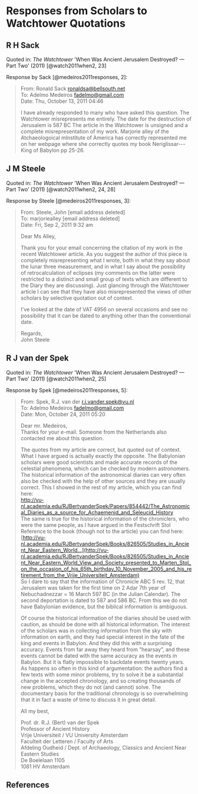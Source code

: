 # Responses from Scholars to Watchtower Quotations

## R H Sack

Quoted in: _The Watchtower_ 'When Was Ancient Jerusalem Destroyed? — Part Two' (2011) [@watch2011when2, 23]

Response by Sack [@medeiros2011responses, 2]:

> From: Ronald Sack <ronaldsa@bellsouth.net><br> To: Adelmo Medeiros <fadelmo@gmail.com><br> Date: Thu, October 13, 2011
> 04:46
>
> I have already responded to many who have asked this question. The Watchtower misrepresents me entirely. The date for
> the destruction of Jerusalem is 587 BC The article in the Watchtower is unsigned and a complete misrepresentation of
> my work. Marjorie alley of the Atchaeologoical mInstitute of America has correctly represented me on her webpage where
> she correctly quotes my book Neriglissar---King of Babylon pp 25-26.

## J M Steele

Quoted in: _The Watchtower_ 'When Was Ancient Jerusalem Destroyed? — Part Two' (2011) [@watch2011when2, 24, 28]

Response by Steele [@medeiros2011responses, 3]:

> From: Steele, John \[email address deleted\]<br> To: marjoriealley \[email address deleted\]<br> Date: Fri, Sep 2,
> 2011 9:32 am
>
> Dear Ms Alley,
>
> Thank you for your email concerning the citation of my work in the recent Watchtower article. As you suggest the
> author of this piece is completely misrepresenting what I wrote, both in what they say about the lunar three
> measurement, and in what I say about the possibility of retrocalculation of eclipses (my comments on the latter were
> restricted to a distinct and small group of texts which are different to the Diary they are discussing). Just glancing
> through the Watchtower article I can see that they have also misrepresented the views of other scholars by selective
> quotation out of context.
>
> I've looked at the date of VAT 4956 on several occasions and see no possibility that it can be dated to anything other
> than the conventional date.
>
> Regards,<br>John Steele

## R J van der Spek

Quoted in: _The Watchtower_ 'When Was Ancient Jerusalem Destroyed? — Part Two' (2011) [@watch2011when2, 25]

Response by Spek [@medeiros2011responses, 5]:

> From: Spek, R.J. van der <r.j.vander.spek@vu.nl><br> To: Adelmo Medeiros <fadelmo@gmail.com><br> Date: Mon, October
> 24, 2011 05:20
>
> Dear mr. Medeiros,<br> Thanks for your e-mail. Someone from the Netherlands also contacted me about this question.
>
> The quotes from my article are correct, but quoted out of context. What I have argued is actually exactly the
> opposite. The Babylonian scholars were good scientists and made accurate records of the celestial phenomena, which can
> be checked by modern astronomers. The historical information of the astronomical diaries can very often also be
> checked with the help of other sources and they are usually correct. This I showed in the rest of my article, which
> you can find here:
> <br><http://vu-nl.academia.edu/RJBertvanderSpek/Papers/854442/The_Astronomical_Diaries_as_a_source_for_Achaemenid_and_Seleucid_History><br>
> The same is true for the historical information of the chroniclers, who were the same people, as I have argued in the
> Festschrift Stol Reference to the book (though not to the article) you can find here:
> <br>[http://vu-nl.academia.edu/RJBertvanderSpek/Books/826505/Studies_in_Ancient_Near_Eastern_World...](http://vu-nl.academia.edu/RJBertvanderSpek/Books/826505/Studies_in_Ancient_Near_Eastern_World_View_and_Society_presented_to_Marten_Stol_on_the_occasion_of_his_65th_birthday_10_November_2005_and_his_retirement_from_the_Vrije_Universiteit_Amsterdam)<br>
> So I dare to say that the information of Chronicle ABC 5 rev. 12, that Jerusalem was taken for the first time on 2
> Adar 7th year of Nebuchadnezzar = 16 March 597 BC (in the Julian Calendar). The second deportation is dated to 587 and
> 586 BC. From this we do not have Babylonian evidence, but the biblical information is ambiguous.
>
> Of course the historical information of the diaries should be used with caution, as should be done with all historical
> information. The interest of the scholars was in collecting information from the sky with information on earth, and
> they had special interest in the fate of the king and events in Babylon. And they did this with a surprising accuracy.
> Events from far away they heard from “hearsay”, and these events cannot be dated with the same accuracy as the events
> in Babylon. But it is flatly impossible to backdate events twenty years. As happens so often in this kind of
> argumentation: the authors find a few texts with some minor problems, try to solve it be a substantial change in the
> accepted chronology, and so creating thousands of new problems, which they do not (and cannot) solve. The documentary
> basis for the traditional chronology is so overwhelming that it in fact a waste of time to discuss it in great detail.
>
> All my best,
>
> Prof. dr. R.J. (Bert) van der Spek<br> Professor of Ancient History<br> Vrije Universiteit / VU University
> Amsterdam<br> Faculteit der Letteren / Faculty of Arts<br> Afdeling Oudheid / Dept. of Archaeology, Classics and
> Ancient Near Eastern Studies<br> De Boelelaan 1105<br> 1081 HV Amsterdam

## References
